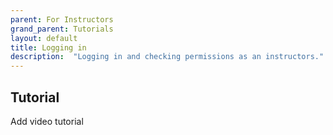 ```yaml
---
parent: For Instructors
grand_parent: Tutorials
layout: default
title: Logging in
description:  "Logging in and checking permissions as an instructors."
---
```


## Tutorial
Add video tutorial
